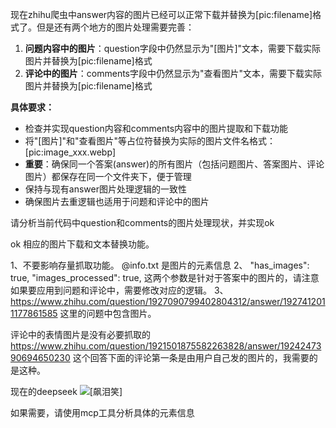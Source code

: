 现在zhihu爬虫中answer内容的图片已经可以正常下载并替换为[pic:filename]格式了。但是还有两个地方的图片处理需要完善：

1. **问题内容中的图片**：question字段中仍然显示为"[图片]"文本，需要下载实际图片并替换为[pic:filename]格式
2. **评论中的图片**：comments字段中仍然显示为"查看图片"文本，需要下载实际图片并替换为[pic:filename]格式

**具体要求：**
- 检查并实现question内容和comments内容中的图片提取和下载功能
- 将"[图片]"和"查看图片"等占位符替换为实际的图片文件名格式：[pic:image_xxx.webp]
- **重要**：确保同一个答案(answer)的所有图片（包括问题图片、答案图片、评论图片）都保存在同一个文件夹下，便于管理
- 保持与现有answer图片处理逻辑的一致性
- 确保图片去重逻辑也适用于问题和评论中的图片

请分析当前代码中question和comments的图片处理现状，并实现ok

ok
相应的图片下载和文本替换功能。

1、不要影响存量抓取功能。 @info.txt  是图片的元素信息
2、        "has_images": true,
        "images_processed": true,
        这两个参数是针对于答案中的图片的，请注意如果要应用到问题和评论中，需要修改对应的逻辑。
3、https://www.zhihu.com/question/1927090799402804312/answer/1927412011177861585
这里的问题中包含图片。

评论中的表情图片是没有必要抓取的 https://www.zhihu.com/question/1921501875582263828/answer/1924247390694650230 这个回答下面的评论第一条是由用户自己发的图片的，我需要的是这种。
<div class="CommentContent css-1jpzztt">现在的deepseek <img src="https://pic4.zhimg.com/v2-3bb879be3497db9051c1953cdf98def6.png" class="sticker" alt="[飙泪笑]"> <div class="comment_img css-1ztb8y"><img alt="" src="https://pic3.zhimg.com/v2-e2ae9d6de5ea2dca6d6f1f34b28adba2_xld.png" data-rawwidth="1717" data-rawheight="1296" data-original="https://pic3.zhimg.com/v2-e2ae9d6de5ea2dca6d6f1f34b28adba2.png" loading="lazy" class="css-8z95sv"></div></div>

如果需要，请使用mcp工具分析具体的元素信息

